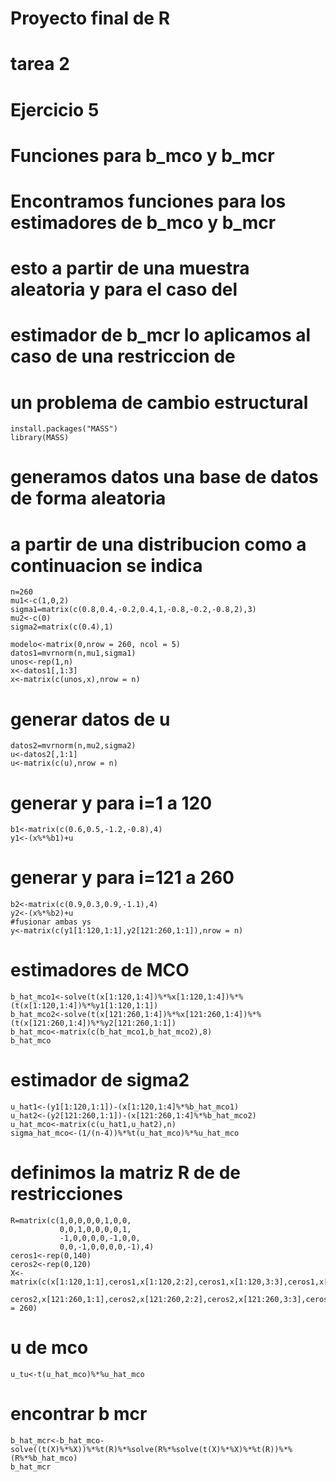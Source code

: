 # Proyecto final de R 
#  tarea 2
#  Ejercicio 5
#  Funciones para b_mco y b_mcr

#  Encontramos funciones para los estimadores de b_mco y b_mcr
#  esto a partir de una muestra aleatoria y para el caso del
#  estimador de b_mcr lo aplicamos al caso de una restriccion de 
#  un problema de cambio estructural

    install.packages("MASS")
    library(MASS)

# generamos datos una base de datos de forma aleatoria
# a partir de una distribucion como a continuacion se indica
    n=260
    mu1<-c(1,0,2)
    sigma1=matrix(c(0.8,0.4,-0.2,0.4,1,-0.8,-0.2,-0.8,2),3)
    mu2<-c(0)
    sigma2=matrix(c(0.4),1)

    modelo<-matrix(0,nrow = 260, ncol = 5)
    datos1=mvrnorm(n,mu1,sigma1)
    unos<-rep(1,n)
    x<-datos1[,1:3]
    x<-matrix(c(unos,x),nrow = n)
# generar datos de u
    datos2=mvrnorm(n,mu2,sigma2)
    u<-datos2[,1:1]
    u<-matrix(c(u),nrow = n)
# generar y para i=1 a 120
    b1<-matrix(c(0.6,0.5,-1.2,-0.8),4)
    y1<-(x%*%b1)+u
# generar y para i=121 a 260
    b2<-matrix(c(0.9,0.3,0.9,-1.1),4)
    y2<-(x%*%b2)+u
    #fusionar ambas ys
    y<-matrix(c(y1[1:120,1:1],y2[121:260,1:1]),nrow = n)

# estimadores de MCO
    b_hat_mco1<-solve(t(x[1:120,1:4])%*%x[1:120,1:4])%*%(t(x[1:120,1:4])%*%y1[1:120,1:1])
    b_hat_mco2<-solve(t(x[121:260,1:4])%*%x[121:260,1:4])%*%(t(x[121:260,1:4])%*%y2[121:260,1:1])
    b_hat_mco<-matrix(c(b_hat_mco1,b_hat_mco2),8)
    b_hat_mco 
# estimador de sigma2
    u_hat1<-(y1[1:120,1:1])-(x[1:120,1:4]%*%b_hat_mco1)
    u_hat2<-(y2[121:260,1:1])-(x[121:260,1:4]%*%b_hat_mco2)
    u_hat_mco<-matrix(c(u_hat1,u_hat2),n)
    sigma_hat_mco<-(1/(n-4))%*%t(u_hat_mco)%*%u_hat_mco

# definimos la matriz R de de restricciones
    R=matrix(c(1,0,0,0,0,1,0,0,
               0,0,1,0,0,0,0,1,
               -1,0,0,0,0,-1,0,0,
               0,0,-1,0,0,0,0,-1),4)
    ceros1<-rep(0,140)
    ceros2<-rep(0,120)
    X<-matrix(c(x[1:120,1:1],ceros1,x[1:120,2:2],ceros1,x[1:120,3:3],ceros1,x[1:120,4:4],ceros1,
                ceros2,x[121:260,1:1],ceros2,x[121:260,2:2],ceros2,x[121:260,3:3],ceros2,x[121:260,4:4]),nrow = 260)

# u de mco
    u_tu<-t(u_hat_mco)%*%u_hat_mco
# encontrar b mcr
    b_hat_mcr<-b_hat_mco-solve((t(X)%*%X))%*%t(R)%*%solve(R%*%solve(t(X)%*%X)%*%t(R))%*%(R%*%b_hat_mco)
    b_hat_mcr

